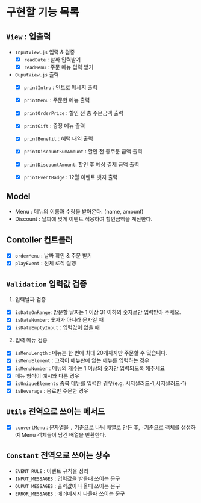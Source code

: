 # 구현할 기능 목록


## `View` : 입출력

- `InputView.js` 입력 & 검증
    - [x] `readDate` : 날짜 입력받기
    - [x] `readMenu` : 주문 메뉴 입력 받기

- `OuputView.js` 출력
    - [x] `printIntro` : 인트로 메세지 출력
    - [x] `printMenu` : 주문한 메뉴 출력
    - [x] `printOrderPrice` : 할인 전 총 주문금액 출력
    - [x] `printGift` : 증정 메뉴 출력
    - [x] `printBenefit` : 혜택 내역 출력
    - [x] `printDiscountSumAmount` : 할인 전 총주문 금액 출력
    - [x] `printDiscountAmount`: 할인 후 예상 결제 금액 출력
    - [x] `printEventBadge` : 12월 이벤트 뱃지 출력


## Model
- Menu : 메뉴의 이름과 수량을 받아온다. (name, amount)
- Discount : 날짜에 맞게 이벤트 적용하여 할인금액을 계산한다.

## Contoller 컨트롤러
- [x] `orderMenu` : 날짜 확인 & 주문 받기
- [x] `playEvent` : 전체 로직 실행

## `Validation` 입력값 검증

1. 입력날짜 검증
- [x] `isDateOnRange`: 방문할 날짜는 1 이상 31 이하의 숫자로만 입력받아 주세요.
- [x] `isDateNumber`: 숫자가 아니라 문자일 때
- [x] `isDateEmptyInput` : 입력값이 없을 때

2. 입력 메뉴 검증
- [x] `isMenuLength` : 메뉴는 한 번에 최대 20개까지만 주문할 수 있습니다.  
- [x] `isMenuElement` : 고객이 메뉴판에 없는 메뉴를 입력하는 경우
- [x] `isMenuNumber` : 메뉴의 개수는 1 이상의 숫자만 입력되도록 해주세요
- [x]  메뉴 형식이 예시와 다른 경우
- [x] `isUniqueElements` 중복 메뉴를 입력한 경우(e.g. 시저샐러드-1,시저샐러드-1)
- [x] `isBeverage` : 음료만 주문한 경우

## `Utils` 전역으로 쓰이는 메서드
- [x] `convertMenu` : 문자열을 `,` 기준으로 나눠 배열로 만든 후, `-`기준으로 객체를 생성하여 Menu 객체들이 담긴 배열을 반환한다.

## `Constant` 전역으로 쓰이는 상수
- `EVENT_RULE` : 이벤트 규칙을 정리
- `INPUT_MESSAGES` : 입력값을 받을때 쓰이는 문구
- `OUPUT_MESSAGES` : 출력값이 나올때 쓰이는 문구
- `ERROR_MESSAGES` : 에러메시지 나올때 쓰이는 문구
